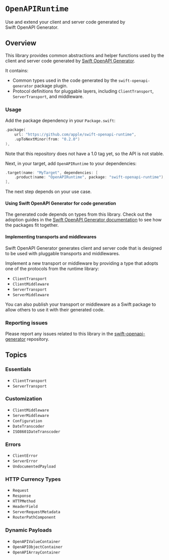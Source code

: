 # ``OpenAPIRuntime``

Use and extend your client and server code generated by Swift OpenAPI Generator.

## Overview

This library provides common abstractions and helper functions used by the client and server code generated by [Swift OpenAPI Generator][0].

It contains:
- Common types used in the code generated by the `swift-openapi-generator` package plugin.
- Protocol definitions for pluggable layers, including ``ClientTransport``, ``ServerTransport``, and middleware.

### Usage

Add the package dependency in your `Package.swift`:

```swift
.package(
    url: "https://github.com/apple/swift-openapi-runtime",
    .upToNextMinor(from: "0.2.0")
),
```

Note that this repository does not have a 1.0 tag yet, so the API is not stable.

Next, in your target, add `OpenAPIRuntime` to your dependencies:

```swift
.target(name: "MyTarget", dependencies: [
    .product(name: "OpenAPIRuntime", package: "swift-openapi-runtime"),
],
```

The next step depends on your use case.

#### Using Swift OpenAPI Generator for code generation

The generated code depends on types from this library. Check out the adoption guides in the [Swift OpenAPI Generator documentation][1] to see how the packages fit together.

#### Implementing transports and middlewares

Swift OpenAPI Generator generates client and server code that is designed to be used with pluggable transports and middlewares.

Implement a new transport or middleware by providing a type that adopts one of the protocols from the runtime library:

* ``ClientTransport``
* ``ClientMiddleware``
* ``ServerTransport``
* ``ServerMiddleware``

You can also publish your transport or middleware as a Swift package to allow others to use it with their generated code.

### Reporting issues

Please report any issues related to this library in the [swift-openapi-generator](https://github.com/apple/swift-openapi-generator/issues) repository.

## Topics

### Essentials
- ``ClientTransport``
- ``ServerTransport``

### Customization
- ``ClientMiddleware``
- ``ServerMiddleware``
- ``Configuration``
- ``DateTranscoder``
- ``ISO8601DateTranscoder``

### Errors
- ``ClientError``
- ``ServerError``
- ``UndocumentedPayload``

### HTTP Currency Types
- ``Request``
- ``Response``
- ``HTTPMethod``
- ``HeaderField``
- ``ServerRequestMetadata``
- ``RouterPathComponent``

### Dynamic Payloads
- ``OpenAPIValueContainer``
- ``OpenAPIObjectContainer``
- ``OpenAPIArrayContainer``

[0]: https://github.com/apple/swift-openapi-generator
[1]: https://swiftpackageindex.com/apple/swift-openapi-generator/documentation
